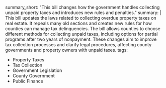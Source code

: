 summary_short: "This bill changes how the government handles collecting unpaid property taxes and introduces new rules and penalties."
summary: |
  This bill updates the laws related to collecting overdue property taxes on real estate. It repeals many old sections and creates new rules for how counties can manage tax delinquencies. The bill allows counties to choose different methods for collecting unpaid taxes, including options for partial programs after two years of nonpayment. These changes aim to improve tax collection processes and clarify legal procedures, affecting county governments and property owners with unpaid taxes.
tags:
  - Property Taxes
  - Tax Collection
  - Government Legislation
  - County Government
  - Public Finance
